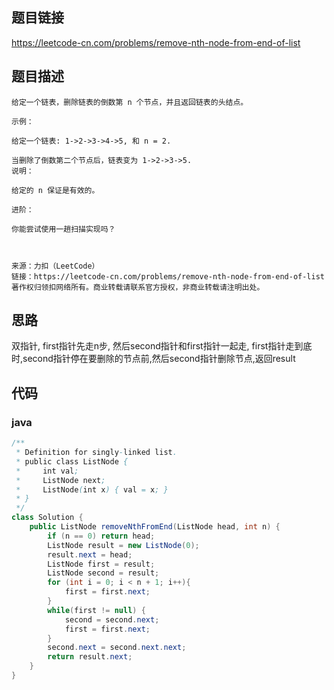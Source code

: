 ## 题目链接

https://leetcode-cn.com/problems/remove-nth-node-from-end-of-list

## 题目描述

```
给定一个链表，删除链表的倒数第 n 个节点，并且返回链表的头结点。

示例：

给定一个链表: 1->2->3->4->5, 和 n = 2.

当删除了倒数第二个节点后，链表变为 1->2->3->5.
说明：

给定的 n 保证是有效的。

进阶：

你能尝试使用一趟扫描实现吗？



来源：力扣（LeetCode）
链接：https://leetcode-cn.com/problems/remove-nth-node-from-end-of-list
著作权归领扣网络所有。商业转载请联系官方授权，非商业转载请注明出处。
```



## 思路

双指针, first指针先走n步, 然后second指针和first指针一起走, first指针走到底时,second指针停在要删除的节点前,然后second指针删除节点,返回result

## 代码

### java

```java
/**
 * Definition for singly-linked list.
 * public class ListNode {
 *     int val;
 *     ListNode next;
 *     ListNode(int x) { val = x; }
 * }
 */
class Solution {
    public ListNode removeNthFromEnd(ListNode head, int n) {
        if (n == 0) return head;
        ListNode result = new ListNode(0);
        result.next = head;
        ListNode first = result;
        ListNode second = result;
        for (int i = 0; i < n + 1; i++){
            first = first.next;
        }
        while(first != null) {
            second = second.next;
            first = first.next;
        }
        second.next = second.next.next;
        return result.next;
    }
}
```


